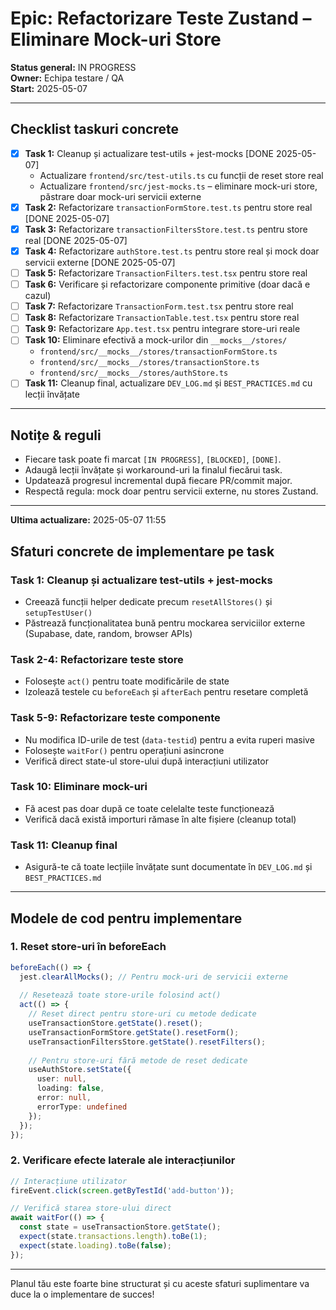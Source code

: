 # Epic: Refactorizare Teste Zustand – Eliminare Mock-uri Store

**Status general:** IN PROGRESS  
**Owner:** Echipa testare / QA  
**Start:** 2025-05-07

---

## Checklist taskuri concrete

- [x] **Task 1:** Cleanup și actualizare test-utils + jest-mocks [DONE 2025-05-07]
    - Actualizare `frontend/src/test-utils.ts` cu funcții de reset store real
    - Actualizare `frontend/src/jest-mocks.ts` – eliminare mock-uri store, păstrare doar mock-uri servicii externe
- [x] **Task 2:** Refactorizare `transactionFormStore.test.ts` pentru store real [DONE 2025-05-07]
- [x] **Task 3:** Refactorizare `transactionFiltersStore.test.ts` pentru store real [DONE 2025-05-07]
- [x] **Task 4:** Refactorizare `authStore.test.ts` pentru store real și mock doar servicii externe [DONE 2025-05-07]
- [ ] **Task 5:** Refactorizare `TransactionFilters.test.tsx` pentru store real
- [ ] **Task 6:** Verificare și refactorizare componente primitive (doar dacă e cazul)
- [ ] **Task 7:** Refactorizare `TransactionForm.test.tsx` pentru store real
- [ ] **Task 8:** Refactorizare `TransactionTable.test.tsx` pentru store real
- [ ] **Task 9:** Refactorizare `App.test.tsx` pentru integrare store-uri reale
- [ ] **Task 10:** Eliminare efectivă a mock-urilor din `__mocks__/stores/`
    - `frontend/src/__mocks__/stores/transactionFormStore.ts`
    - `frontend/src/__mocks__/stores/transactionStore.ts`
    - `frontend/src/__mocks__/stores/authStore.ts`
- [ ] **Task 11:** Cleanup final, actualizare `DEV_LOG.md` și `BEST_PRACTICES.md` cu lecții învățate

---

## Notițe & reguli
- Fiecare task poate fi marcat `[IN PROGRESS]`, `[BLOCKED]`, `[DONE]`.
- Adaugă lecții învățate și workaround-uri la finalul fiecărui task.
- Updatează progresul incremental după fiecare PR/commit major.
- Respectă regula: mock doar pentru servicii externe, nu stores Zustand.

---

**Ultima actualizare:** 2025-05-07 11:55


## Sfaturi concrete de implementare pe task

### Task 1: Cleanup și actualizare test-utils + jest-mocks
- Creează funcții helper dedicate precum `resetAllStores()` și `setupTestUser()`
- Păstrează funcționalitatea bună pentru mockarea serviciilor externe (Supabase, date, random, browser APIs)

### Task 2-4: Refactorizare teste store
- Folosește `act()` pentru toate modificările de state
- Izolează testele cu `beforeEach` și `afterEach` pentru resetare completă

### Task 5-9: Refactorizare teste componente
- Nu modifica ID-urile de test (`data-testid`) pentru a evita ruperi masive
- Folosește `waitFor()` pentru operațiuni asincrone
- Verifică direct state-ul store-ului după interacțiuni utilizator

### Task 10: Eliminare mock-uri
- Fă acest pas doar după ce toate celelalte teste funcționează
- Verifică dacă există importuri rămase în alte fișiere (cleanup total)

### Task 11: Cleanup final
- Asigură-te că toate lecțiile învățate sunt documentate în `DEV_LOG.md` și `BEST_PRACTICES.md`

---

## Modele de cod pentru implementare

### 1. Reset store-uri în beforeEach
```typescript
beforeEach(() => {
  jest.clearAllMocks(); // Pentru mock-uri de servicii externe
  
  // Resetează toate store-urile folosind act()
  act(() => {
    // Reset direct pentru store-uri cu metode dedicate
    useTransactionStore.getState().reset();
    useTransactionFormStore.getState().resetForm();
    useTransactionFiltersStore.getState().resetFilters();
    
    // Pentru store-uri fără metode de reset dedicate
    useAuthStore.setState({
      user: null,
      loading: false, 
      error: null,
      errorType: undefined
    });
  });
});
```

### 2. Verificare efecte laterale ale interacțiunilor
```typescript
// Interacțiune utilizator
fireEvent.click(screen.getByTestId('add-button'));

// Verifică starea store-ului direct
await waitFor(() => {
  const state = useTransactionStore.getState();
  expect(state.transactions.length).toBe(1);
  expect(state.loading).toBe(false);
});
```

---

Planul tău este foarte bine structurat și cu aceste sfaturi suplimentare va duce la o implementare de succes!
